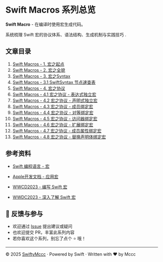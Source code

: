 # Swift Macros 系列总览

**Swift Macro** - 在编译时使用宏生成代码。

系统梳理 Swift 宏的协议体系、语法结构、生成机制与实践技巧 .






##  文章目录

1. [Swift Macros - 1. 宏之起点](https://github.com/iAmMccc/SwiftyMccc/blob/main/SwiftMacro/docs/Swift%20Macros%20-%201.%20宏之起点.md)
2. [Swift Macros - 2. 宏之全貌](https://github.com/iAmMccc/SwiftyMccc/blob/main/SwiftMacro/docs/Swift%20Macros%20-%202.%20宏之全貌.md)
3. [Swift Macros - 3. 宏之Syntax](https://github.com/iAmMccc/SwiftyMccc/blob/main/SwiftMacro/docs/Swift%20Macros%20-%203.%20宏之Syntax.md)
4. [Swift Macros - 3.1 SwiftSyntax 节点速查表](https://github.com/iAmMccc/SwiftyMccc/blob/main/SwiftMacro/docs/Swift%20Macros%20-%203.1%20Syntax速查表%20.md)
5. [Swift Macros - 4. 宏之协议](https://github.com/iAmMccc/SwiftyMccc/blob/main/SwiftMacro/docs/Swift%20Macros%20-%204.%20宏之协议.md)
6. [Swift Macros - 4.1 宏之协议 - 表达式独立宏](06-role-protocols.md)
7. [Swift Macros - 4.2 宏之协议 - 声明式独立宏](07-name-specifiers.md)
8. [Swift Macros - 4.3  宏之协议 - 成员绑定宏](08-accessor-body.md)
9. [Swift Macros - 4.4 宏之协议 - 对等绑定宏](09-userdefault-example.md)
10. [Swift Macros - 4.5 宏之协议 - 访问器绑定宏](10-macro-library.md)
11. [Swift Macros - 4.6 宏之协议 - 扩展绑定宏](10-macro-library.md)
12. [Swift Macros - 4.7 宏之协议 - 成员属性绑定宏](10-macro-library.md)
13. [Swift Macros - 4.8 宏之协议 - 替换声明体绑定宏](10-macro-library.md)



## 参考资料

* [Swift 编程语言 - 宏](https://docs.swift.org/swift-book/documentation/the-swift-programming-language/macros/)

* [Apple开发文档 - 应用宏](https://developer.apple.com/documentation/swift/externalmacro(module:type:))

* [WWCD2023 - 编写 Swift 宏](https://developer.apple.com/cn/videos/play/wwdc2023/10166)

* [WWDC2023 - 深入了解 Swift 宏](https://developer.apple.com/cn/videos/play/wwdc2023/10167)

## 💬 反馈与参与

- 欢迎通过 [Issue](https://github.com/iAmMccc/SwiftyMccc/issues) 提出建议或疑问  
- 也欢迎提交 PR，丰富此系列内容  
- 若你喜欢这个系列，别忘了点个 ⭐️ 哦！

---

© 2025 [SwiftyMccc](https://github.com/iAMMccc/SwiftyMccc) · Powered by Swift · Written with ❤️ by Mccc

